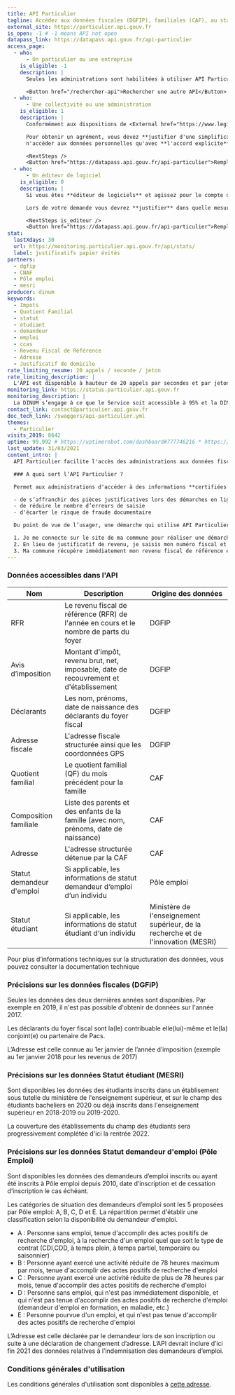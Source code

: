 ```yaml
---
title: API Particulier
tagline: Accédez aux données fiscales (DGFIP), familiales (CAF), au statut pôle-emploi et au statut étudiant des particuliers pour simplifier des démarches administratives
external_site: https://particulier.api.gouv.fr
is_open: -1 # -1 means API not open
datapass_link: https://datapass.api.gouv.fr/api-particulier
access_page:
  - who:
      - Un particulier ou une entreprise
    is_eligible: -1
    description: |
      Seules les administrations sont habilitées à utiliser API Particulier.

      <Button href="/rechercher-api">Rechercher une autre API</Button>
  - who:
      - Une collectivité ou une administration
    is_eligible: 1
    description: |
      Conformément aux dispositions de <External href="https://www.legifrance.gouv.fr/affichCodeArticle.do?cidTexte=LEGITEXT000031366350&idArticle=LEGIARTI000031367412&dateTexte=&categorieLien=cid">l'article L114-8</External> du *code des relations entre le public et l'administration*, seules les administrations sont habilitées à échanger entre elles des informations ou données strictement nécessaires pour traiter une démarche.

      Pour obtenir un agrément, vous devez **justifier d'une simplification pour les citoyens**, et vous engager à
      n'accéder aux données personnelles qu'avec **l'accord explicite** de l'usager.

      <NextSteps />
      <Button href="https://datapass.api.gouv.fr/api-particulier">Remplir une demande</Button>
  - who:
      - Un éditeur de logiciel
    is_eligible: 0
    description: |
      Si vous êtes **éditeur de logiciels** et agissez pour le compte d'une administration ou d'une collectivité, vous pouvez remplir une demande d’accès à l’API Particulier vous-même pour l'entité que vous représentez, dans le cadre de <External href="https://www.legifrance.gouv.fr/affichCodeArticle.do?cidTexte=LEGITEXT000031366350&idArticle=LEGIARTI000031367412&dateTexte=&categorieLien=cid">l'article L114-8</External> du *code des relations entre le public et l'administration*.

      Lors de votre demande vous devrez **justifier** dans quelle mesure l'entité pour laquelle vous opérez rentre dans ce cadre juridique.

      <NextSteps is_editeur />
      <Button href="https://datapass.api.gouv.fr/api-particulier">Remplir une demande</Button>
stat:
  lastXdays: 30
  url: https://monitoring.particulier.api.gouv.fr/api/stats/
  label: justificatifs papier évités
partners:
  - dgfip
  - CNAF
  - Pôle emploi
  - mesri
producer: dinum
keywords:
  - Impots
  - Quotient Familial
  - statut
  - étudiant
  - demandeur
  - emploi
  - ccas
  - Revenu Fiscal de Référence
  - Adresse
  - Justificatif de domicile
rate_limiting_resume: 20 appels / seconde / jeton
rate_limiting_description: |
  L'API est disponible à hauteur de 20 appels par secondes et par jetons d'accès.
monitoring_link: https://status.particulier.api.gouv.fr
monitoring_description: |
  La DINUM s’engage à ce que le Service soit accessible à 95% et la DINUM s’engage à améliorer progressivement ce rendement.
contact_link: contact@particulier.api.gouv.fr
doc_tech_link: /swaggers/api-particulier.yml
themes:
  - Particulier
visits_2019: 8642
uptime: 99.992 # https://uptimerobot.com/dashboard#777746216 * https://uptimerobot.com/dashboard#778826562 / 2
last_update: 31/03/2021
content_intro: |
  API Particulier facilite l'accès des administrations aux données fiscales (DGFIP), familiales (CAF), au statut pôle-emploi et au statut étudiant d'un citoyen, pour simplifier les démarches administratives mises en oeuvre par les collectivités et les administrations.

  ### A quoi sert l’API Particulier ?

  Permet aux administrations d'accéder à des informations **certifiées à la source** et ainsi :

  - de s’affranchir des pièces justificatives lors des démarches en ligne
  - de réduire le nombre d’erreurs de saisie
  - d'écarter le risque de fraude documentaire

  Du point de vue de l’usager, une démarche qui utilise API Particulier s'apparente à ça :

  1. Je me connecte sur le site de ma commune pour réaliser une démarche.
  2. En lieu de justificatif de revenu, je saisis mon numéro fiscal et mon numéro d’avis d’imposition.
  3. Ma commune récupère immédiatement mon revenu fiscal de référence et je n’ai plus rien à faire !
---
```


### Données accessibles dans l'API

| Nom                       | Description                                                                            | Origine des données                                                               |
| ------------------------- | -------------------------------------------------------------------------------------- | --------------------------------------------------------------------------------- |
| RFR                       | Le revenu fiscal de référence (RFR) de l'année en cours et le nombre de parts du foyer | DGFIP                                                                             |
| Avis d’imposition         | Montant d'impôt, revenu brut, net, imposable, date de recouvrement et d'établissement  | DGFIP                                                                             |
| Déclarants                | Les nom, prénoms, date de naissance des déclarants du foyer fiscal                     | DGFIP                                                                             |
| Adresse fiscale           | L'adresse fiscale structurée ainsi que les coordonnées GPS                             | DGFIP                                                                             |
| Quotient familial         | Le quotient familial (QF) du mois précédent pour la famille                            | CAF                                                                               |
| Composition familiale     | Liste des parents et des enfants de la famille (avec nom, prénoms, date de naissance)  | CAF                                                                               |
| Adresse                   | L'adresse structurée détenue par la CAF                                                | CAF                                                                               |
| Statut demandeur d'emploi | Si applicable, les informations de statut demandeur d‘emploi d‘un individu             | Pôle emploi                                                                       |
| Statut étudiant           | Si applicable, les informations de statut étudiant d‘un individu                       | Ministère de l'enseignement supérieur, de la recherche et de l'innovation (MESRI) |

Pour plus d’informations techniques sur la structuration des données, vous pouvez <External href='/documentation/api-particulier'>consulter la documentation technique</External>

### Précisions sur les données fiscales (DGFiP)

Seules les données des deux dernières années sont disponibles. Par exemple en 2019, il n'est pas possible d'obtenir de données sur l'année 2017.

Les déclarants du foyer fiscal sont la(le) contribuable elle(lui)-même et le(la) conjoint(e) ou partenaire de Pacs.

L’Adresse est celle connue au 1er janvier de l’année d’imposition (exemple au 1er janvier 2018 pour les revenus de 2017)

### Précisions sur les données Statut étudiant (MESRI)

Sont disponibles les données des étudiants inscrits dans un établisement sous tutelle du ministère de l'enseignement supérieur, et sur le champ des étudiants bacheliers en 2020 ou déjà inscrits dans l'enseignement supérieur en 2018-2019 ou 2019-2020.

La couverture des établissements du champ des étudiants sera progressivement complétée d'ici la rentrée 2022.

### Précisions sur les données Statut demandeur d'emploi (Pôle Emploi)

Sont disponibles les données des demandeurs d’emploi inscrits ou ayant été inscrits à Pôle emploi depuis 2010, date d’inscription et de cessation d’inscription le cas échéant.

Les catégories de situation des demandeurs d’emploi sont les 5 proposées par Pôle emploi: A, B, C, D et E. La répartition permet d'établir une classification selon la disponibilité du demandeur d'emploi.

- A : Personne sans emploi, tenue d'accomplir des actes positifs de recherche d'emploi, à la recherche d'un emploi quel que soit le type de contrat (CDI,CDD, à temps plein, à temps partiel, temporaire ou saisonnier)
- B : Personne ayant exercé une activité réduite de 78 heures maximum par mois, tenue d'accomplir des actes positifs de recherche d'emploi
- C : Personne ayant exercé une activité réduite de plus de 78 heures par mois, tenue d'accomplir des actes positifs de recherche d'emploi
- D : Personne sans emploi, qui n'est pas immédiatement disponible, et qui n'est pas tenue d'accomplir des actes positifs de recherche d'emploi (demandeur d'emploi en formation, en maladie, etc.)
- E : Personne pourvue d'un emploi, et qui n'est pas tenue d'accomplir des actes positifs de recherche d'emploi

L’Adresse est celle déclarée par le demandeur lors de son inscription ou suite à une déclaration de changement d’adresse.
L’API devrait inclure d’ici fin 2021 des données relatives à l’indemnisation des demandeurs d’emploi.

### Conditions générales d'utilisation

Les conditions générales d'utilisation sont disponibles à [cette adresse](http://api.gouv.fr/resources/CGU%20API%20Particulier.pdf).
